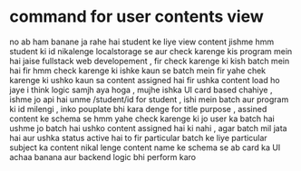 # command for user contents view
no ab ham banane ja rahe hai student ke liye view content jishme hmm student ki id nikalenge localstorage se  aur check karenge kis program mein hai jaise fullstack web developement , fir check karenge ki kish batch mein hai fir hmm check karenge ki ishke kaun se batch mein fir yahe chek karenge ki ushko kaun sa content assigned hai fir ushka content load ho jaye i think logic samjh aya hoga , mujhe ishka UI card based chahiye , ishme jo api hai unme /student/id for student , ishi mein batch aur program ki id milengi , inko pouplate bhi kara denge for title purpose , assined content ke schema se hmm yahe check karenge ki jo user ka batch hai ushme jo batch hai ushko content assigned  hai ki nahi , agar batch mil jata hai aur ushka status active hai to fir particular batch ke liye particular subject ka content nikal lenge content name ke schema se  ab card ka UI achaa banana aur backend logic bhi perform karo
